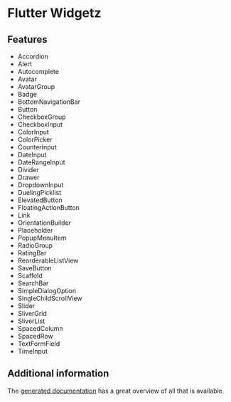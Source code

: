 # Flutter Widgetz

## Features

- Accordion
- Alert
- Autocomplete
- Avatar
- AvatarGroup
- Badge
- BottomNavigationBar
- Button
- CheckboxGroup
- CheckboxInput
- ColorInput
- ColorPicker
- CounterInput
- DateInput
- DateRangeInput
- Divider
- Drawer
- DropdownInput
- DuelingPicklist
- ElevatedButton
- FloatingActionButton
- Link
- OrientationBuilder
- Placeholder
- PopupMenuItem
- RadioGroup
- RatingBar
- ReorderableListView
- SaveButton
- Scaffold
- SearchBar
- SimpleDialogOption
- SingleChildScrollView
- Slider
- SliverGrid
- SliverList
- SpacedColumn
- SpacedRow
- TextFormField
- TimeInput

## Additional information

The [generated documentation](https://pub.dev/documentation/flutter_widgetz/latest) has a great overview of all that is available.
